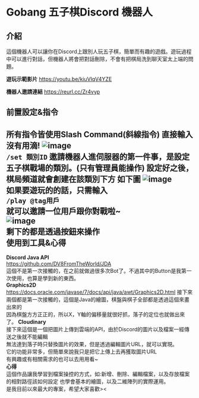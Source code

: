 # Gobang 五子棋Discord 機器人
介紹
-------------
這個機器人可以讓你在Discord上跟別人玩五子棋，簡單而有趣的遊戲。遊玩過程中可以進行對話，但機器人將會把對話刪除，不會有把棋局洗到聊天室太上端的問題。

**遊玩示範影片**
https://youtu.be/kiuVlqV4YZE  

**機器人邀請連結**
https://reurl.cc/Zr4vyp

前置設定&指令
-------------  
所有指令皆使用Slash Command(斜線指令)
直接輸入沒有用滴!
![image](https://user-images.githubusercontent.com/70361961/153366048-e17f5618-bf74-4cb2-917b-196a48d71a09.png)  
```/set 類別ID```
邀請機器人進伺服器的第一件事，是設定五子棋戰場的類別。(只有管理員能操作)
設定好之後，棋局頻道就會創建在該類別下方
如下圖
![image](https://user-images.githubusercontent.com/70361961/153370787-81121177-0a2c-4ec0-8b19-dfd63aa67192.png)  
如果要遊玩的的話，只需輸入  
```/play @tag用戶```  
就可以邀請一位用戶跟你對戰啦~  
![image](https://user-images.githubusercontent.com/70361961/153385786-47384cd1-184d-41d6-b3ca-1084edad4434.png)  
剩下的都是透過按鈕來操作  
使用到工具&心得
-------------
**Discord Java API**  
https://github.com/DV8FromTheWorld/JDA  
這個不是第一次接觸的，在之前就做過很多次Bot了。不過其中的Button是我第一次使用，也算是學到新的東西。  
**Graphics2D**  
https://docs.oracle.com/javase/7/docs/api/java/awt/Graphics2D.html
接下來兩個都是第一次接觸的，這個是Java的繪圖，棋盤與棋子全部都是透過這個來畫出來的  
因為棋盤方方正正的，所以X，Y軸的偏移量就很好抓，落子的定位也就做出來了。
**Cloudinary**  
接下來這個是一個把圖片上傳到雲端的API，由於Discord的圖片以及檔案一經傳送之後就不能編輯  
無法達到落子時只替換圖片的效果，但是透過編輯圖片URL，就可以實現。  
它的功能非常多，但簡單來說我只是把它上傳上去再獲取圖片URL  
有興趣或有相關需求的也可以去用用看~  
**心得**  
這個作品讓我學習到檔案操控的方式，如:新增、刪除、編輯檔案，以及存放檔案的相對路徑該如何設定
也學會基本的繪圖，以及二維陣列的實際運用。  
是我目前以來最大的專案，希望大家喜歡><
